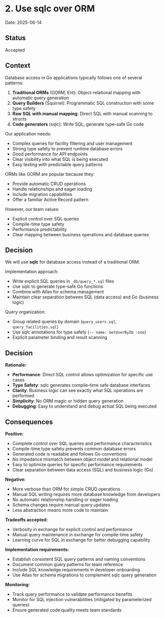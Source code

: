 # 2. Use sqlc over ORM

Date: 2025-06-14

## Status

Accepted

## Context

Database access in Go applications typically follows one of several patterns:

1. **Traditional ORMs** (GORM, Ent): Object-relational mapping with automatic query generation
2. **Query Builders** (Squirrel): Programmatic SQL construction with some type safety
3. **Raw SQL with manual mapping**: Direct SQL with manual scanning to structs
4. **Code generators** (sqlc): Write SQL, generate type-safe Go code

Our application needs:
- Complex queries for facility filtering and user management
- Strong type safety to prevent runtime database errors
- Good performance for API endpoints
- Clear visibility into what SQL is being executed
- Easy testing with predictable query patterns

ORMs like GORM are popular because they:
- Provide automatic CRUD operations
- Handle relationships and eager loading
- Include migration capabilities
- Offer a familiar Active Record pattern

However, our team values:
- Explicit control over SQL queries
- Compile-time type safety
- Performance predictability
- Clear mapping between business operations and database queries

## Decision

We will use **sqlc** for database access instead of a traditional ORM.

Implementation approach:
- Write explicit SQL queries in `_db/query_*.sql` files
- Use sqlc to generate type-safe Go functions
- Combine with Atlas for schema management
- Maintain clear separation between SQL (data access) and Go (business logic)

Query organization:
- Group related queries by domain (`query_users.sql`, `query_facilities.sql`)
- Use sqlc annotations for type safety (`-- name: GetUserByID :one`)
- Explicit parameter binding and result scanning

## Decision

**Rationale:**
- **Performance**: Direct SQL control allows optimization for specific use cases
- **Type Safety**: sqlc generates compile-time safe database interfaces
- **Clarity**: Business logic can see exactly what SQL operations are performed
- **Simplicity**: No ORM magic or hidden query generation
- **Debugging**: Easy to understand and debug actual SQL being executed

## Consequences

**Positive:**
- Complete control over SQL queries and performance characteristics
- Compile-time type safety prevents common database errors
- Generated code is readable and follows Go conventions
- No impedance mismatch between object model and relational model
- Easy to optimize queries for specific performance requirements
- Clear separation between data access (SQL) and business logic (Go)

**Negative:**
- More verbose than ORM for simple CRUD operations
- Manual SQL writing requires more database knowledge from developers
- No automatic relationship handling or eager loading
- Schema changes require manual query updates
- Less abstraction means more code to maintain

**Tradeoffs accepted:**
- Verbosity in exchange for explicit control and performance
- Manual query maintenance in exchange for compile-time safety
- Learning curve for SQL in exchange for better debugging capability

**Implementation requirements:**
- Establish consistent SQL query patterns and naming conventions
- Document common query patterns for team reference
- Include SQL knowledge requirements in developer onboarding
- Use Atlas for schema migrations to complement sqlc query generation

**Monitoring:**
- Track query performance to validate performance benefits
- Monitor for SQL injection vulnerabilities (mitigated by parameterized queries)
- Ensure generated code quality meets team standards